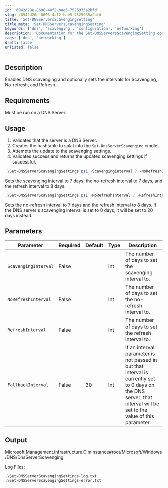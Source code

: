 ```yaml
---
id: '6942d20e-8606-4af2-bae5-7525935a2bfd'
slug: /6942d20e-8606-4af2-bae5-7525935a2bfd
title: 'Set-DNSServersScavengingSetting'
title_meta: 'Set-DNSServersScavengingSetting'
keywords: ['dns', 'scavenging', 'configuration', 'networking']
description: 'Documentation for the Set-DNSServersScavengingSetting command to enable DNS scavenging and set intervals for Scavenging, No-refresh, and Refresh.'
tags: ['dns', 'networking']
draft: false
unlisted: false
---
```


## Description
Enables DNS scavenging and optionally sets the intervals for Scavenging, No-refresh, and Refresh.

## Requirements
Must be run on a DNS Server.

## Usage
1. Validates that the server is a DNS Server.
2. Creates the hashtable to splat into the `Set-DnsServerScavenging` cmdlet.
3. Attempts the update to the scavenging settings.
4. Validates success and returns the updated scavenging settings if successful.

```powershell
.\Set-DNSServerScavengingSettings.ps1 -ScavengingInterval 7 -NoRefreshInterval 7 -RefreshInterval 8
```
Sets the scavenging interval to 7 days, the no-refresh interval to 7 days, and the refresh interval to 8 days.

```powershell
.\Set-DNSServerScavengingSettings.ps1 -NoRefreshInterval 7 -RefreshInterval 8 -FallbackInterval 20
```
Sets the no-refresh interval to 7 days and the refresh interval to 8 days. If the DNS server's scavenging interval is set to 0 days, it will be set to 20 days instead.

## Parameters
| Parameter            | Required | Default | Type | Description                                                                                                                                                         |
| -------------------- | -------- | ------- | ---- | ------------------------------------------------------------------------------------------------------------------------------------------------------------------- |
| `ScavengingInterval` | False    |         | Int  | The number of days to set the scavenging interval to.                                                                                                              |
| `NoRefreshInterval`  | False    |         | Int  | The number of days to set the no-refresh interval to.                                                                                                              |
| `RefreshInterval`    | False    |         | Int  | The number of days to set the refresh interval to.                                                                                                                 |
| `FallbackInterval`   | False    | 30      | Int  | If an interval parameter is not passed in but that interval is currently set to 0 days on the DNS server, that interval will be set to the value of this parameter. |

## Output
Microsoft.Management.Infrastructure.CimInstance#root/Microsoft/Windows/DNS/DnsServerScavenging

Log Files:

```
.\Set-DNSServerScavengingSettings-log.txt
.\Set-DNSServerScavengingSettings-error.txt
```

